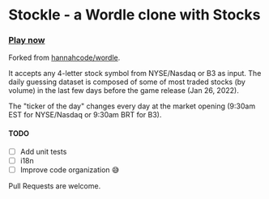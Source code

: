 # Stockle - a Wordle clone with Stocks

### [Play now](https://stockle.win)

Forked from [hannahcode/wordle](https://github.com/hannahcode/wordle).

It accepts any 4-letter stock symbol from NYSE/Nasdaq or B3 as input. The daily guessing dataset is composed of some of
most traded stocks (by volume) in the last few days before the game release (Jan 26, 2022).

The "ticker of the day" changes every day at the market opening (9:30am EST for NYSE/Nasdaq or 9:30am BRT for B3).

#### TODO

- [ ] Add unit tests
- [ ] i18n
- [ ] Improve code organization 😅

Pull Requests are welcome.
